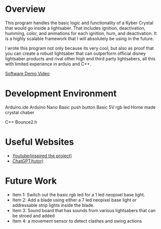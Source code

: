 # Overview

This program handles the basic logic and functionality of a Kyber Crystal that would go inside a lightsaber. That includes ignition, deactivation, humming, color, and animations for each ignition, hum, and deactivation. It is a highly scalable framework that I will absolutely be using in the future.


I wrote this program not only because its very cool, but also as proof that you can create a robust lightsaber that can outperform official disney lightsaber products and rival other high end third party lightsabers, all this with limited experience in arduio and C++.

[Software Demo Video](https://www.youtube.com/watch?v=6glSbEd5RUU)

# Development Environment

Arduino.ide
Arduino Nano
Basic push button
Basic 5V rgb led
Home made crystal chaber

C++
Bounce2.h

# Useful Websites

- [Youtube(inspired the project)](https://www.youtube.com/watch?v=ZKYb_dgEIXs&t=136s)
- [ChatGPT(tutor)](https://chatgpt.com/)

# Future Work

- Item 1: Switch out the basic rgb led for a 1 led neopixel base light.
- Item 2: Add a blade using either a 7 led neopixel base light or addressable strip lights inside the blade.
- Item 3: Sound board that has sounds from various lightsabers that can be stroed and added
- Item 4: a movement sensor to detect clashes and swing actions